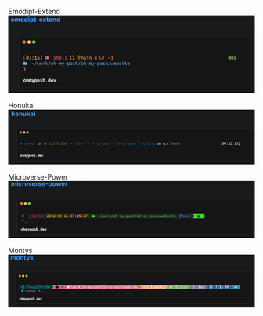 Emodipt-Extend
![emodipt-extend visual example](emodipt-extend.png)

Honukai
![honukai visual example](honukai.png)

Microverse-Power
![microverse-power visual example](microverse-power.png)

Montys
![montys visual example](montys.png)